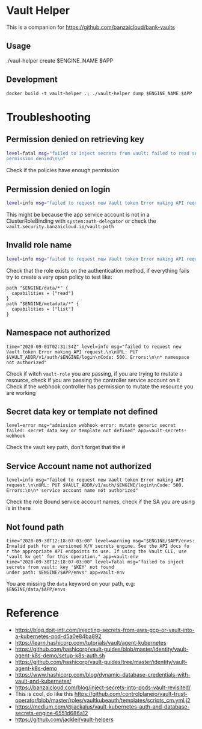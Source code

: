 # Vault Helper

This is a companion for https://github.com/banzaicloud/bank-vaults

## Usage

./vaul-helper create $ENGINE_NAME $APP

## Development

`docker build -t vault-helper .; ./vault-helper dump $ENGINE_NAME $APP`

# Troubleshooting

## Permission denied on retrieving key

```sh
level=fatal msg="failed to inject secrets from vault: failed to read secret from path: $ENGINE_NAME/data/$PATH: Error making API request.\n\nURL: GET https://$VAULT_ADDR/v1/$ENGINE_NAME/data/$PATH?version=-1\nCode: 403. Errors:\n\n* 1 error occurred:\n\t*
permission denied\n\n"
```

Check if the policies have enough permission

## Permission denied on login

```sh
level=info msg="failed to request new Vault token Error making API request.\n\nURL: PUT https://$VAULT_ADDR/v1/auth/$ENGINE_NAME/login\nCode: 403. Errors:\n\n* permission denied"
```

This might be because the app service account is not in a ClusterRoleBinding with `system:auth-delegator` or check the `vault.security.banzaicloud.io/vault-path`


## Invalid role name

```sh
level=info msg="failed to request new Vault token Error making API request.\n\nURL: PUT https://$VAULT_ADDR/v1/auth/$ENGINE_NAME/login\nCode: 400. Errors:\n\n* invalid role name \"$APP\""
```

Check that the role exists on the authentication method, if everything fails try to create a very open policy to test like:
```
path "$ENGINE/data/*" {
  capabilities = ["read"]
}
path "$ENGINE/metadata/*" {
  capabilities = ["list"]
}
```

## Namespace not authorized

```
time="2020-09-01T02:31:54Z" level=info msg="failed to request new Vault token Error making API request.\n\nURL: PUT $VAULT_ADDR/v1/auth/$ENGINE/login\nCode: 500. Errors:\n\n* namespace not authorized"
```
Check if witch `vault-role` you are passing, if you are trying to mutate a resource, check if you are passing the controller service account on it
Check if the webhook controller has permission to mutate the resource you are working

## Secret data key or template not defined

```
level=error msg="admission webhook error: mutate generic secret failed: secret data key or template not defined" app=vault-secrets-webhook
```
Check the vault key path, don't forget that the #


## Service Account name not authorized

```
level=info msg="failed to request new Vault token Error making API request.\n\nURL: PUT $VAULT_ADDR/v1/auth/$ENGINE/login\nCode: 500. Errors:\n\n* service account name not authorized"
```

Check the role Bound service account names, check if the SA you are using is in there


## Not found path

```
time="2020-09-30T12:18:07-03:00" level=warning msg="$ENGINE/$APP/envs: Invalid path for a versioned K/V secrets engine. See the API docs fo
r the appropriate API endpoints to use. If using the Vault CLI, use 'vault kv get' for this operation." app=vault-env
time="2020-09-30T12:18:07-03:00" level=fatal msg="failed to inject secrets from vault: key '$KEY' not found
under path: $ENGINE/$APP/envs" app=vault-env
```
You are missing the `data` keyword on your path, e.g: `$ENGINE/data/$APP/envs`


# Reference

- https://blog.doit-intl.com/injecting-secrets-from-aws-gcp-or-vault-into-a-kubernetes-pod-d5a0e84ba892
- https://learn.hashicorp.com/tutorials/vault/agent-kubernetes
- https://github.com/hashicorp/vault-guides/blob/master/identity/vault-agent-k8s-demo/setup-k8s-auth.sh
- https://github.com/hashicorp/vault-guides/tree/master/identity/vault-agent-k8s-demo
- https://www.hashicorp.com/blog/dynamic-database-credentials-with-vault-and-kubernetes/
- https://banzaicloud.com/blog/inject-secrets-into-pods-vault-revisited/
- This is cool, do like this https://github.com/controlplaneio/vault-trust-operator/blob/master/roles/vaultkubeauth/templates/scripts_cm.yml.j2
- https://medium.com/@jackalus/vault-kubernetes-auth-and-database-secrets-engine-6551d686a12
- https://github.com/jacklei/vault-helpers